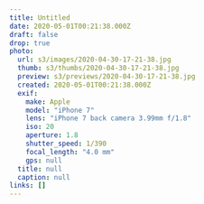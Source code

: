 ```yaml
---
title: Untitled
date: 2020-05-01T00:21:38.000Z
draft: false
drop: true
photo:
  url: s3/images/2020-04-30-17-21-38.jpg
  thumb: s3/thumbs/2020-04-30-17-21-38.jpg
  preview: s3/previews/2020-04-30-17-21-38.jpg
  created: 2020-05-01T00:21:38.000Z
  exif:
    make: Apple
    model: "iPhone 7"
    lens: "iPhone 7 back camera 3.99mm f/1.8"
    iso: 20
    aperture: 1.8
    shutter_speed: 1/390
    focal_length: "4.0 mm"
    gps: null
  title: null
  caption: null
links: []
---
```

